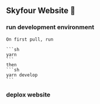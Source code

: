 ## Skyfour Website 💫

### run development environment

    On first pull, run

    ```sh
    yarn
    ```
    then
    ```sh
    yarn develop
    ```

### deplox website
